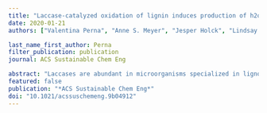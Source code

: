 ```yaml
---
title: "Laccase-catalyzed oxidation of lignin induces production of h2o2"
date: 2020-01-21
authors: ["Valentina Perna", "Anne S. Meyer", "Jesper Holck", "Lindsay D. Eltis", "Vincent G. H. Eijsink", "Jane Wittrup Agger"]

last_name_first_author: Perna
filter_publication: publication
journal: ACS Sustainable Chem Eng

abstract: "Laccases are abundant in microorganisms specialized in lignocellulose degrdn., but the exact role of the enzymes in this process remains poorly understood. Laccases catalyze oxidn. of lignin, initially producing a phenoxy radical. The heterogeneous lignin structure can stabilize these reactive radicals, but eventually, they dissipate by uncharacterized mechanisms. We show that the laccase-catalyzed oxidn. of lignin leads to formation of H2O2, likely via a reaction between lignin radicals and O2. Up to 25μM of H2O2 was generated by each of four fungal and bacterial laccases catalyzing oxidn. of both organosolv lignin and birch wood. The generated H2O2 activated lytic polysaccharide monooxygenases (LPMOs) both in sep. reactions, where the LPMOs were fed with laccase-generated H2O2, and in one-pot reactions, where laccases and LPMOs acted simultaneously. These observations are new, and our results reveal a potentially crit. connection between conversion of lignin and polysaccharides, suggesting that laccases generate H2O2 for other lignocellulose-depolymg. enzymes such as lignin peroxidases and LPMOs. This new role for laccases may be exploited in application settings. Laccase oxidn. of lignin induces the formation of H2O2 in an amt. sufficient to fuel a lytic polysaccharide monooxygenase reaction and may explain the biol. role of laccase during lignocellulose degrdn. [on SciFinder(R)]"
featured: false
publication: "*ACS Sustainable Chem Eng*"
doi: "10.1021/acssuschemeng.9b04912"
---
```


